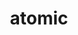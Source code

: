 ---
title: atomic
tags:
  - v1.1
aliases:
  - Atômico
  - Atomics
draft: true
created_at: 2024-07-08T17:33:33-03:00
updated_at: 2024-10-08T17:43:10-03:00
---